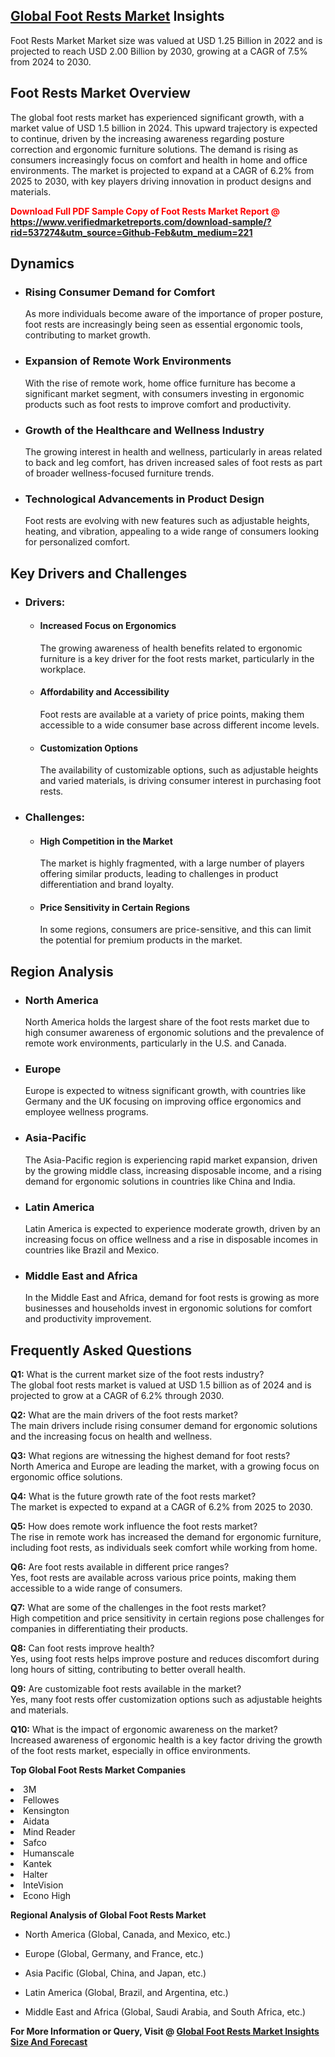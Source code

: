 <h2><a href="https://www.verifiedmarketreports.com/download-sample/?rid=537274&amp;utm_source=Github&amp;utm_medium=221" target="_blank">Global Foot Rests Market</a> Insights</h2><p>Foot Rests Market Market size was valued at USD 1.25 Billion in 2022 and is projected to reach USD 2.00 Billion by 2030, growing at a CAGR of 7.5% from 2024 to 2030.</p><p> <!DOCTYPE html> <html lang="en"> <head> <meta charset="UTF-8"> <meta name="viewport" content="width=device-width, initial-scale=1.0"> <meta name="description" content="Detailed report on Foot Rests Market Size, Dynamics, Key Drivers, Challenges, Region Analysis, and FAQs."> <title>Foot Rests Market Report</title> </head> <body> <h2>Foot Rests Market Overview</h2> <p>The global foot rests market has experienced significant growth, with a market value of USD 1.5 billion in 2024. This upward trajectory is expected to continue, driven by the increasing awareness regarding posture correction and ergonomic furniture solutions. The demand is rising as consumers increasingly focus on comfort and health in home and office environments. The market is projected to expand at a CAGR of 6.2% from 2025 to 2030, with key players driving innovation in product designs and materials.</p> <p><strong><p><span class=""><span style="color: #ff0000;"><strong>Download Full PDF Sample Copy of Foot Rests Market Report</strong> @ </span><a href="https://www.verifiedmarketreports.com/download-sample/?rid=537274&amp;utm_source=Github-Feb&amp;utm_medium=221" target="_blank">https://www.verifiedmarketreports.com/download-sample/?rid=537274&amp;utm_source=Github-Feb&amp;utm_medium=221</a></span></p></strong></p> <h2>Dynamics</h2> <ul> <li> <h3>Rising Consumer Demand for Comfort</h3> As more individuals become aware of the importance of proper posture, foot rests are increasingly being seen as essential ergonomic tools, contributing to market growth. </li> <li> <h3>Expansion of Remote Work Environments</h3> With the rise of remote work, home office furniture has become a significant market segment, with consumers investing in ergonomic products such as foot rests to improve comfort and productivity. </li> <li> <h3>Growth of the Healthcare and Wellness Industry</h3> The growing interest in health and wellness, particularly in areas related to back and leg comfort, has driven increased sales of foot rests as part of broader wellness-focused furniture trends. </li> <li> <h3>Technological Advancements in Product Design</h3> Foot rests are evolving with new features such as adjustable heights, heating, and vibration, appealing to a wide range of consumers looking for personalized comfort. </li> </ul> <h2>Key Drivers and Challenges</h2> <ul> <li> <h3>Drivers:</h3> <ul> <li> <h4>Increased Focus on Ergonomics</h4> The growing awareness of health benefits related to ergonomic furniture is a key driver for the foot rests market, particularly in the workplace. </li> <li> <h4>Affordability and Accessibility</h4> Foot rests are available at a variety of price points, making them accessible to a wide consumer base across different income levels. </li> <li> <h4>Customization Options</h4> The availability of customizable options, such as adjustable heights and varied materials, is driving consumer interest in purchasing foot rests. </li> </ul> </li> <li> <h3>Challenges:</h3> <ul> <li> <h4>High Competition in the Market</h4> The market is highly fragmented, with a large number of players offering similar products, leading to challenges in product differentiation and brand loyalty. </li> <li> <h4>Price Sensitivity in Certain Regions</h4> In some regions, consumers are price-sensitive, and this can limit the potential for premium products in the market. </li> </ul> </li> </ul> <h2>Region Analysis</h2> <ul> <li> <h3>North America</h3> North America holds the largest share of the foot rests market due to high consumer awareness of ergonomic solutions and the prevalence of remote work environments, particularly in the U.S. and Canada. </li> <li> <h3>Europe</h3> Europe is expected to witness significant growth, with countries like Germany and the UK focusing on improving office ergonomics and employee wellness programs. </li> <li> <h3>Asia-Pacific</h3> The Asia-Pacific region is experiencing rapid market expansion, driven by the growing middle class, increasing disposable income, and a rising demand for ergonomic solutions in countries like China and India. </li> <li> <h3>Latin America</h3> Latin America is expected to experience moderate growth, driven by an increasing focus on office wellness and a rise in disposable incomes in countries like Brazil and Mexico. </li> <li> <h3>Middle East and Africa</h3> In the Middle East and Africa, demand for foot rests is growing as more businesses and households invest in ergonomic solutions for comfort and productivity improvement. </li> </ul> <h2>Frequently Asked Questions</h2> <p><strong>Q1:</strong> What is the current market size of the foot rests industry? <br> The global foot rests market is valued at USD 1.5 billion as of 2024 and is projected to grow at a CAGR of 6.2% through 2030.</p> <p><strong>Q2:</strong> What are the main drivers of the foot rests market? <br> The main drivers include rising consumer demand for ergonomic solutions and the increasing focus on health and wellness.</p> <p><strong>Q3:</strong> What regions are witnessing the highest demand for foot rests? <br> North America and Europe are leading the market, with a growing focus on ergonomic office solutions.</p> <p><strong>Q4:</strong> What is the future growth rate of the foot rests market? <br> The market is expected to expand at a CAGR of 6.2% from 2025 to 2030.</p> <p><strong>Q5:</strong> How does remote work influence the foot rests market? <br> The rise in remote work has increased the demand for ergonomic furniture, including foot rests, as individuals seek comfort while working from home.</p> <p><strong>Q6:</strong> Are foot rests available in different price ranges? <br> Yes, foot rests are available across various price points, making them accessible to a wide range of consumers.</p> <p><strong>Q7:</strong> What are some of the challenges in the foot rests market? <br> High competition and price sensitivity in certain regions pose challenges for companies in differentiating their products.</p> <p><strong>Q8:</strong> Can foot rests improve health? <br> Yes, using foot rests helps improve posture and reduces discomfort during long hours of sitting, contributing to better overall health.</p> <p><strong>Q9:</strong> Are customizable foot rests available in the market? <br> Yes, many foot rests offer customization options such as adjustable heights and materials.</p> <p><strong>Q10:</strong> What is the impact of ergonomic awareness on the market? <br> Increased awareness of ergonomic health is a key factor driving the growth of the foot rests market, especially in office environments.</p> </body> </html> </p><p><strong>Top Global Foot Rests Market Companies</strong></p><div data-test-id=""><p><li>3M</li><li> Fellowes</li><li> Kensington</li><li> Aidata</li><li> Mind Reader</li><li> Safco</li><li> Humanscale</li><li> Kantek</li><li> Halter</li><li> InteVision</li><li> Econo High</li></p><div><strong>Regional Analysis of&nbsp;Global Foot Rests Market</strong></div><ul><li dir="ltr"><p dir="ltr">North America&nbsp;(Global, Canada, and Mexico, etc.)</p></li><li dir="ltr"><p dir="ltr">Europe (Global, Germany, and France, etc.)</p></li><li dir="ltr"><p dir="ltr">Asia Pacific&nbsp;(Global, China, and Japan, etc.)</p></li><li dir="ltr"><p dir="ltr">Latin America&nbsp;(Global, Brazil, and Argentina, etc.)</p></li><li dir="ltr">Middle East and Africa&nbsp;(Global, Saudi Arabia, and South Africa, etc.)</li></ul><p><strong>For More Information or Query, Visit @&nbsp;</strong><strong><a href="https://www.verifiedmarketreports.com/product/foot-rests-market-size-and-forecast/?utm_source=Github&amp;utm_medium=221" target="_blank">Global Foot Rests Market Insights Size And Forecast</a></strong></p></div>

